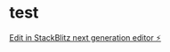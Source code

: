 # test

[Edit in StackBlitz next generation editor ⚡️](https://stackblitz.com/~/github.com/fmbdigitalonline/test)